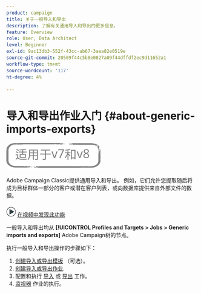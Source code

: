 ```yaml
---
product: campaign
title: 关于一般导入和导出
description: 了解有关通用导入和导出的更多信息。
feature: Overview
role: User, Data Architect
level: Beginner
exl-id: 9ac13db3-552f-43cc-ab67-3aea82e0519e
source-git-commit: 20509f44c5b8e0827a09f44dffdf2ec9d11652a1
workflow-type: tm+mt
source-wordcount: '117'
ht-degree: 4%

---
```


# 导入和导出作业入门 {#about-generic-imports-exports}

![](../../assets/common.svg)

Adobe Campaign Classic提供通用导入和导出。 例如，它们允许您提取随后将成为目标群体一部分的客户或潜在客户列表，或向数据库提供来自外部文件的数据。

![](assets/do-not-localize/how-to-video.png) [在视频中发现此功能](../../platform/using/exporting-and-importing-profiles.md#import-profiles-video)

一般导入和导出均从 **[!UICONTROL Profiles and Targets > Jobs > Generic imports and exports]** Adobe Campaign树的节点。

执行一般导入和导出操作的步骤如下：

1. [创建导入或导出模板](../../platform/using/creating-import-export-templates.md) （可选）。
1. [创建导入或导出作业](../../platform/using/creating-import-export-jobs.md).
1. 配置和执行 [导入](../../platform/using/executing-import-jobs.md) 或 [导出](../../platform/using/executing-export-jobs.md) 工作。
1. [监视器](../../platform/using/monitoring-jobs-execution.md) 作业的执行。
